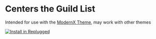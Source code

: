 # Centers the Guild List

Intended for use with the [ModernX Theme](https://github.com/JosefBertolini/ModernX-Port), may work
with other themes

[![Install in Replugged](https://img.shields.io/badge/-Install%20in%20Replugged-blue?style=for-the-badge&logo=none)](https://replugged.dev/install?identifier=JosefBertolini/Center%2DGuild%2DBar%2DMac&source=github)
